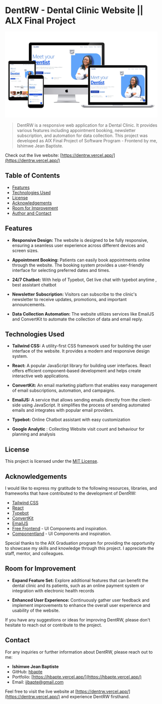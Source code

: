 # DentRW - Dental Clinic Website || ALX Final Project

![Screenshot](/client/src/components/Images/screenshot.jpg)

> DentRW is a responsive web application for a Dental Clinic. It provides various features including appointment booking, newsletter subscription, and automation for data collection. This project was developed as AlX Final Project of Software Program - Frontend by me, Ishimwe Jean Baptiste.

Check out the live website: [https://dentrw.vercel.app/](https://dentrw.vercel.app/)

## Table of Contents

- [Features](#features)
- [Technologies Used](#technologies-used)
- [License](#license)
- [Acknowledgements](#acknowledgements)
- [Room for Improvement](#room-for-improvement)
- [Author and Contact](#contact)


## Features

- **Responsive Design:** The website is designed to be fully responsive, ensuring a seamless user experience across different devices and screen sizes.

- **Appointment Booking:** Patients can easily book appointments online through the website. The booking system provides a user-friendly interface for selecting preferred dates and times.

- **24/7 Chatbot:** With help of Typebot, Get live chat with typebot anytime , best assistant chatbot

- **Newsletter Subscription:** Visitors can subscribe to the clinic's newsletter to receive updates, promotions, and important announcements.

- **Data Collection Automation:** The website utilizes services like EmailJS and ConvertKit to automate the collection of data and email reply.

## Technologies Used

- **Tailwind CSS:** A utility-first CSS framework used for building the user interface of the website. It provides a modern and responsive design system.

- **React:** A popular JavaScript library for building user interfaces. React offers efficient component-based development and helps create interactive web applications.

- **ConvertKit:** An email marketing platform that enables easy management of email subscriptions, automation, and campaigns.

- **EmailJS:** A service that allows sending emails directly from the client-side using JavaScript. It simplifies the process of sending automated emails and integrates with popular email providers.

- **Typebot:** Online Chatbot assistant with easy customization

- **Google Analytic** : Collecting Website visit count and behaviour for planning and analysis

## License

This project is licensed under the [MIT License](https://opensource.org/licenses/MIT).

## Acknowledgements

I would like to express my gratitude to the following resources, libraries, and frameworks that have contributed to the development of DentRW:

- [Tailwind CSS](https://tailwindcss.com)
- [React](https://reactjs.org)
- [Typebot](https://www.typebot.io/)
- [ConvertKit](https://convertkit.com)
- [EmailJS](https://www.emailjs.com)
- [Free Frontend](https://freefrontend.com/) - UI Components and inspiration.
- [Componentland](https://component.land) - UI Components and inspiration.

Special thanks to the AlX Graduation program for providing the opportunity to showcase my skills and knowledge through this project. I appreciate the staff, mentor, and colleagues.

## Room for Improvement

- **Expand Feature Set:** Explore additional features that can benefit the dental clinic and its patients, such as an online payment system or integration with electronic health records

- **Enhanced User Experience:** Continuously gather user feedback and implement improvements to enhance the overall user experience and usability of the website.

If you have any suggestions or ideas for improving DentRW, please don't hesitate to reach out or contribute to the project.

## Contact

For any inquiries or further information about DentRW, please reach out to me:

- **Ishimwe Jean Baptiste**
- GitHub: [hbapte](https://github.com/hbapte)
- Portfolio: [https://hbapte.vercel.app/](https://hbapte.vercel.app/)
- Email: [ijbapte@gmail.com](mailto:ijbapte@gmail.com)

Feel free to visit the live website at [https://dentrw.vercel.app/](https://dentrw.vercel.app/) and experience DentRW firsthand.
